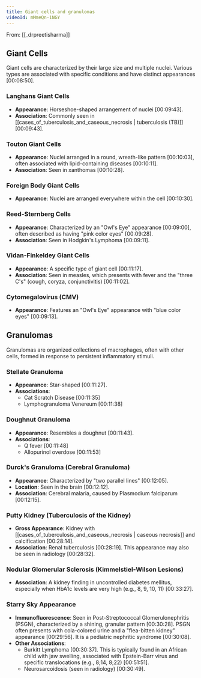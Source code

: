 ```yaml
---
title: Giant cells and granulomas
videoId: mMmeQn-1NGY
---
```


From: [[_drpreetisharma]] <br/> 

## Giant Cells

Giant cells are characterized by their large size and multiple nuclei. Various types are associated with specific conditions and have distinct appearances <a class="yt-timestamp" data-t="00:08:50">[00:08:50]</a>.

### Langhans Giant Cells
*   **Appearance**: Horseshoe-shaped arrangement of nuclei <a class="yt-timestamp" data-t="00:09:43">[00:09:43]</a>.
*   **Association**: Commonly seen in [[cases_of_tuberculosis_and_caseous_necrosis | tuberculosis (TB)]] <a class="yt-timestamp" data-t="00:09:43">[00:09:43]</a>.

### Touton Giant Cells
*   **Appearance**: Nuclei arranged in a round, wreath-like pattern <a class="yt-timestamp" data-t="00:10:03">[00:10:03]</a>, often associated with lipid-containing diseases <a class="yt-timestamp" data-t="00:10:11">[00:10:11]</a>.
*   **Association**: Seen in xanthomas <a class="yt-timestamp" data-t="00:10:28">[00:10:28]</a>.

### Foreign Body Giant Cells
*   **Appearance**: Nuclei are arranged everywhere within the cell <a class="yt-timestamp" data-t="00:10:30">[00:10:30]</a>.

### Reed-Sternberg Cells
*   **Appearance**: Characterized by an "Owl's Eye" appearance <a class="yt-timestamp" data-t="00:09:00">[00:09:00]</a>, often described as having "pink color eyes" <a class="yt-timestamp" data-t="00:09:28">[00:09:28]</a>.
*   **Association**: Seen in Hodgkin's Lymphoma <a class="yt-timestamp" data-t="00:09:11">[00:09:11]</a>.

### Vidan-Finkeldey Giant Cells
*   **Appearance**: A specific type of giant cell <a class="yt-timestamp" data-t="00:11:17">[00:11:17]</a>.
*   **Association**: Seen in measles, which presents with fever and the "three C's" (cough, coryza, conjunctivitis) <a class="yt-timestamp" data-t="00:11:02">[00:11:02]</a>.

### Cytomegalovirus (CMV)
*   **Appearance**: Features an "Owl's Eye" appearance with "blue color eyes" <a class="yt-timestamp" data-t="00:09:13">[00:09:13]</a>.

## Granulomas

Granulomas are organized collections of macrophages, often with other cells, formed in response to persistent inflammatory stimuli.

### Stellate Granuloma
*   **Appearance**: Star-shaped <a class="yt-timestamp" data-t="00:11:27">[00:11:27]</a>.
*   **Associations**:
    *   Cat Scratch Disease <a class="yt-timestamp" data-t="00:11:35">[00:11:35]</a>
    *   Lymphogranuloma Venereum <a class="yt-timestamp" data-t="00:11:38">[00:11:38]</a>

### Doughnut Granuloma
*   **Appearance**: Resembles a doughnut <a class="yt-timestamp" data-t="00:11:43">[00:11:43]</a>.
*   **Associations**:
    *   Q fever <a class="yt-timestamp" data-t="00:11:48">[00:11:48]</a>
    *   Allopurinol overdose <a class="yt-timestamp" data-t="00:11:53">[00:11:53]</a>

### Durck's Granuloma (Cerebral Granuloma)
*   **Appearance**: Characterized by "two parallel lines" <a class="yt-timestamp" data-t="00:12:05">[00:12:05]</a>.
*   **Location**: Seen in the brain <a class="yt-timestamp" data-t="00:12:12">[00:12:12]</a>.
*   **Association**: Cerebral malaria, caused by Plasmodium falciparum <a class="yt-timestamp" data-t="00:12:15">[00:12:15]</a>.

### Putty Kidney (Tuberculosis of the Kidney)
*   **Gross Appearance**: Kidney with [[cases_of_tuberculosis_and_caseous_necrosis | caseous necrosis]] and calcification <a class="yt-timestamp" data-t="00:28:14">[00:28:14]</a>.
*   **Association**: Renal tuberculosis <a class="yt-timestamp" data-t="00:28:19">[00:28:19]</a>. This appearance may also be seen in radiology <a class="yt-timestamp" data-t="00:28:32">[00:28:32]</a>.

### Nodular Glomerular Sclerosis (Kimmelstiel-Wilson Lesions)
*   **Association**: A kidney finding in uncontrolled diabetes mellitus, especially when HbA1c levels are very high (e.g., 8, 9, 10, 11) <a class="yt-timestamp" data-t="00:33:27">[00:33:27]</a>.

### Starry Sky Appearance
*   **Immunofluorescence**: Seen in Post-Streptococcal Glomerulonephritis (PSGN), characterized by a shining, granular pattern <a class="yt-timestamp" data-t="00:30:28">[00:30:28]</a>. PSGN often presents with cola-colored urine and a "flea-bitten kidney" appearance <a class="yt-timestamp" data-t="00:29:56">[00:29:56]</a>. It is a pediatric nephritic syndrome <a class="yt-timestamp" data-t="00:30:08">[00:30:08]</a>.
*   **Other Associations**:
    *   Burkitt Lymphoma <a class="yt-timestamp" data-t="00:30:37">[00:30:37]</a>. This is typically found in an African child with jaw swelling, associated with Epstein-Barr virus and specific translocations (e.g., 8;14, 8;22) <a class="yt-timestamp" data-t="00:51:51">[00:51:51]</a>.
    *   Neurosarcoidosis (seen in radiology) <a class="yt-timestamp" data-t="00:30:49">[00:30:49]</a>.